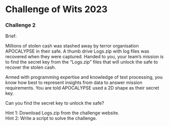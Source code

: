 # Challenge of Wits 2023

### Challenge 2

Brief:

Millions of stolen cash was stashed away by terror organisation APOCALYPSE in their safe. A thumb drive Logs.zip with log files was recovered when they were captured. Handed to you, your team’s mission is to find the secret key from the “Logs.zip” files that will unlock the safe to recover the stolen cash.

Armed with programming expertise and knowledge of text processing, you know how best to represent insights from data to answer mission requirements. You are told APOCALYPSE used a 2D shape as their secret key.

Can you find the secret key to unlock the safe?

Hint 1: Download Logs.zip from the challenge website.  
Hint 2: Write a script to solve the challenge.
